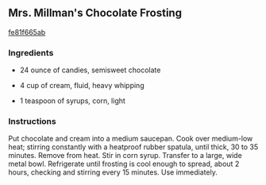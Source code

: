 ## Mrs. Millman's Chocolate Frosting

[fe81f665ab](http://www.food.com/recipe/mrs-millmans-chocolate-frosting-208748)

### Ingredients

 - 24 ounce of candies, semisweet chocolate

 - 4 cup of cream, fluid, heavy whipping

 - 1 teaspoon of syrups, corn, light

### Instructions

Put chocolate and cream into a medium saucepan. Cook over medium-low heat; stirring constantly with a heatproof rubber spatula, until thick, 30 to 35 minutes. Remove from heat. Stir in corn syrup. Transfer to a large, wide metal bowl. Refrigerate until frosting is cool enough to spread, about 2 hours, checking and stirring every 15 minutes. Use immediately.